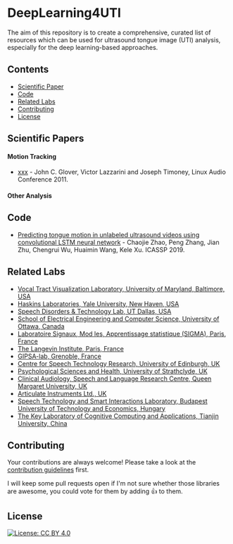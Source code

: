 # DeepLearning4UTI
The aim of this repository is to create a comprehensive, curated list of resources which can be used for ultrasound tongue image (UTI) analysis, especially for the deep learning-based approaches.

## Contents

* [Scientific Paper](#scientific-papers)
* [Code](#other-resources)
* [Related Labs](#related-lists)
* [Contributing](#contributing)
* [License](#license)

## Scientific Papers
#### Motion Tracking
* [xxx](http://eprints.maynoothuniversity.ie/4115/1/40.pdf) - John C. Glover, Victor Lazzarini and Joseph Timoney, Linux Audio Conference 2011.
#### Other Analysis

## Code

* [Predicting tongue motion in unlabeled ultrasound videos using convolutional LSTM neural network](https://github.com/shuiliwanwu/ConvLstm-ultrasound-videos) -  Chaojie Zhao, Peng Zhang, Jian Zhu, Chengrui Wu, Huaimin Wang, Kele Xu. ICASSP 2019.

## Related Labs
* [Vocal Tract Visualization Laboratory, University of Maryland, Baltimore, USA](https://www.dental.umaryland.edu/speech/) 
* [Haskins Laboratories, Yale University, New Haven, USA](http://www.haskins.yale.edu/understandingspeech.html) 
* [Speech Disorders & Technology Lab, UT Dallas, USA](https://www.utdallas.edu/wanglab/) 
* [School of Electrical Engineering and Computer Science, University of Ottawa, Canada](http://www.site.uottawa.ca/~wslee/index.shtml) 
* [Laboratoire Signaux, Mod les, Apprentissage statistique (SIGMA), Paris, France](https://www.neurones.espci.fr/index_E.htm)
* [The Langevin Institute, Paris, France](https://www.institut-langevin.espci.fr/the_langevin_institute?lang=en)
* [GIPSA-lab, Grenoble, France](http://www.gipsa-lab.grenoble-inp.fr/en/home.php)
* [Centre for Speech Technology Research, University of Edinburgh, UK](http://www.cstr.ed.ac.uk/)
* [Psychological Sciences and Health, University of Strathclyde, UK](https://www.strath.ac.uk/humanities/psychologicalscienceshealth/)
* [Clinical Audiology, Speech and Language Research Centre, Queen Margaret University, UK](https://www.qmu.ac.uk/research-and-knowledge-exchange/research-centres-institutes-and-groups/clinical-audiology-speech-and-language-research-centre/)
* [Articulate Instruments Ltd., UK](www.articulateinstruments.com/)
* [Speech Technology and Smart Interactions Laboratory, Budapest University of Technology and Economics, Hungary](http://smartlab.tmit.bme.hu/index-en)
* [The Key Laboratory of Cognitive Computing and Applications, Tianjin University, China](http://cs.tju.edu.cn/csweben/researchdetail?item=KLCCA)


## Contributing

Your contributions are always welcome! Please take a look at the [contribution guidelines](CONTRIBUTING.md) first.

I will keep some pull requests open if I'm not sure whether those libraries are awesome, you could vote for them by adding 👍 to them.

## License

[![License: CC BY 4.0](https://img.shields.io/badge/License-CC%20BY%204.0-lightgrey.svg)](https://creativecommons.org/licenses/by/4.0/)
